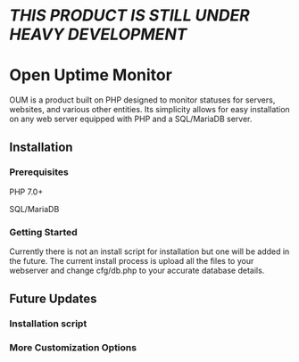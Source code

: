 # *THIS PRODUCT IS STILL UNDER HEAVY DEVELOPMENT*
# Open Uptime Monitor

OUM is a product built on PHP designed to monitor statuses for servers, websites, and various other entities. Its simplicity allows for easy installation on any web server equipped with PHP and a SQL/MariaDB server.

## Installation

### Prerequisites

PHP 7.0+

SQL/MariaDB

### Getting Started

Currently there is not an install script for installation but one will be added in the future. The current install process is upload all the files to your webserver and change cfg/db.php to your accurate database details.

## Future Updates

### Installation script
### More Customization Options


